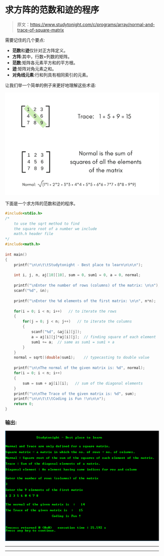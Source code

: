 # 求方阵的范数和迹的程序

> 原文：<https://www.studytonight.com/c/programs/array/normal-and-trace-of-square-matrix>

需要记住的几个要点:

*   **范数**和**迹**仅针对正方阵定义。
*   **方阵**:其中，行数=列数的矩阵。
*   **范数**:矩阵各元素平方和的平方根。
*   **迹**:矩阵对角元素之和。
*   **对角线元素**:行和列具有相同索引的元素。

让我们举一个简单的例子来更好地理解这些术语:

![Normal and Trace of matrix](img/d25662b428748c0426d7e6744df506bf.png)

下面是一个求方阵的范数和迹的程序。

```cpp
#include<stdio.h>
/* 
    to use the sqrt method to find 
    the square root of a number we include
    math.h header file
*/
#include<math.h>  

int main()
{
    printf("\n\n\t\tStudytonight - Best place to learn\n\n\n");

    int i, j, n, aj[10][10], sum = 0, sum1 = 0, a = 0, normal;

    printf("\nEnter the number of rows (columns) of the matrix: \n\n");
    scanf("%d", &n);

    printf("\nEnter the %d elements of the first matrix: \n\n", n*n);

    for(i = 0; i < n; i++)   // to iterate the rows
    {
        for(j = 0; j < n; j++)   // to iterate the columns
        {
            scanf("%d", &aj[i][j]);
            a = aj[i][j]*aj[i][j];  // finding square of each element
            sum1 += a;  // same as sum1 = sum1 + a
        }
    }
    normal = sqrt((double)sum1);    // typecasting to double value

    printf("\n\nThe normal of the given matrix is: %d", normal);
    for(i = 0; i < n; i++)
    {
        sum = sum + aj[i][i];   // sum of the diagonal elements
    }
    printf("\n\nThe Trace of the given matrix is: %d", sum);
    printf("\n\n\t\t\tCoding is Fun !\n\n\n");
    return 0;
}
```

### 输出:

![Program to find Normal and Trace of a Square Matrix](img/2ff13d907c52f9b084de0a837404b812.png)

* * *

* * *